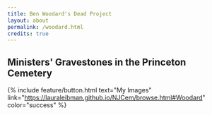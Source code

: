 ```yaml
---
title: Ben Woodard's Dead Project
layout: about
permalink: /woodard.html
credits: true
---
```


## Ministers' Gravestones in the Princeton Cemetery
{% include feature/button.html text="My Images" link="https://lauraleibman.github.io/NJCem/browse.html#Woodard" color="success" %}
